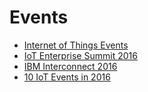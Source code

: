 Events
==

- [Internet of Things Events](http://www.iotevents.org/)
- [IoT Enterprise Summit 2016](https://www.iotuniversity.com/iot-summit-2016/)
- [IBM Interconnect 2016](http://www.ibm.com/cloud-computing/us/en/interconnect/)
- [10 IoT Events in 2016](http://www.theneura.com/10-iot-events-in-2016/)